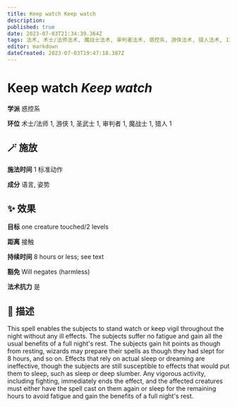 ```yaml
---
title: Keep watch Keep watch
description: 
published: true
date: 2023-07-03T21:34:39.364Z
tags: 法术, 术士/法师法术, 魔战士法术, 审判者法术, 惑控系, 游侠法术, 猎人法术, 1环法术, 圣武士法术
editor: markdown
dateCreated: 2023-07-03T19:47:18.387Z
---
```


# **Keep watch** *Keep watch*

**学派** 惑控系 

**环位** 术士/法师 1, 游侠 1, 圣武士 1, 审判者 1, 魔战士 1, 猎人 1

## 🪄 施放

**施法时间** 1 标准动作

**成分** 语言, 姿势

## ✨ 效果 

**目标** one creature touched/2 levels 

**距离** 接触  

**持续时间** 8 hours or less; see text 

**豁免** Will negates (harmless)

**法术抗力** 是

## 📖 描述

This spell enables the subjects to stand watch or keep vigil throughout the night without any ill effects. The subjects suffer no fatigue and gain all the usual benefits of a full night's rest. The subjects gain hit points as though from resting, wizards may prepare their spells as though they had slept for 8 hours, and so on. Effects that rely on actual sleep or dreaming are ineffective, though the subjects are still susceptible to effects that would put them to sleep, such as sleep or deep slumber. Any vigorous activity, including fighting, immediately ends the effect, and the affected creatures must either have the spell cast on them again or sleep for the remaining hours to avoid fatigue and gain the benefits of a full night's rest.
    